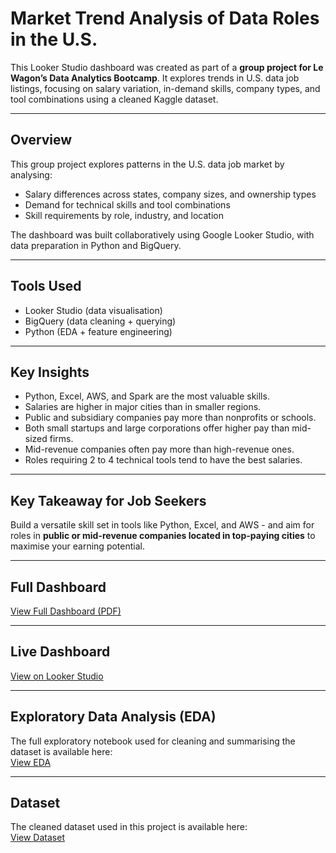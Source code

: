 # Market Trend Analysis of Data Roles in the U.S.

This Looker Studio dashboard was created as part of a **group project for Le Wagon’s Data Analytics Bootcamp**. It explores trends in U.S. data job listings, focusing on salary variation, in-demand skills, company types, and tool combinations using a cleaned Kaggle dataset.

---

## Overview

This group project explores patterns in the U.S. data job market by analysing:
- Salary differences across states, company sizes, and ownership types
- Demand for technical skills and tool combinations
- Skill requirements by role, industry, and location

The dashboard was built collaboratively using Google Looker Studio, with data preparation in Python and BigQuery.

---

## Tools Used
- Looker Studio (data visualisation)
- BigQuery (data cleaning + querying)
- Python (EDA + feature engineering)

---

## Key Insights

- Python, Excel, AWS, and Spark are the most valuable skills.
- Salaries are higher in major cities than in smaller regions.
- Public and subsidiary companies pay more than nonprofits or schools.
- Both small startups and large corporations offer higher pay than mid-sized firms.
- Mid-revenue companies often pay more than high-revenue ones.
- Roles requiring 2 to 4 technical tools tend to have the best salaries.

---

## Key Takeaway for Job Seekers

Build a versatile skill set in tools like Python, Excel, and AWS - and aim for roles in **public or mid-revenue companies located in top-paying cities** to maximise your earning potential.

---

## Full Dashboard
[View Full Dashboard (PDF)](assets/us-data-jobs-dashboard.pdf)

---

## Live Dashboard  
[View on Looker Studio](https://lookerstudio.google.com/reporting/c5385595-03d7-4e08-adc4-a2f5c628ace9)

---

## Exploratory Data Analysis (EDA)
The full exploratory notebook used for cleaning and summarising the dataset is available here:  
[View EDA](us_data_jobs_eda.ipynb)

---

## Dataset
The cleaned dataset used in this project is available here:  
[View Dataset](data/cleaned_us_data_jobs.csv)
